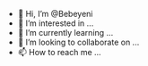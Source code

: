 - 👋 Hi, I’m @Bebeyeni
- 👀 I’m interested in ...
- 🌱 I’m currently learning ...
- 💞️ I’m looking to collaborate on ...
- 📫 How to reach me ...

<!---
Bebeyeni/Bebeyeni is a ✨ special ✨ repository because its `README.md` (this file) appears on your GitHub profile.
You can click the Preview link to take a look at your changes.
--->
